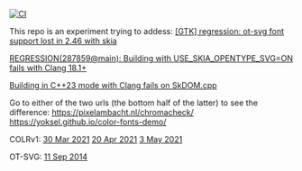 [![CI](https://github.com/HinTak/webkitgtk-mod-CI/actions/workflows/ci.yml/badge.svg)](https://github.com/HinTak/webkitgtk-mod-CI/actions/workflows/ci.yml)

This repo is an experiment trying to addess:
[[GTK] regression: ot-svg font support lost in 2.46 with skia](https://bugs.webkit.org/show_bug.cgi?id=283246)

[REGRESSION(287859@main): Building with USE_SKIA_OPENTYPE_SVG=ON fails with Clang 18.1+](https://bugs.webkit.org/show_bug.cgi?id=284779)

[Building in C++23 mode with Clang fails on SkDOM.cpp](https://issues.skia.org/384605093)

Go to either of the two urls (the bottom half of the latter) to see the difference:
https://pixelambacht.nl/chromacheck/
https://yoksel.github.io/color-fonts-demo/


COLRv1:
[30 Mar 2021](https://lists.webkit.org/pipermail/webkit-dev/2021-March/031765.html)
[20 Apr 2021](https://lists.webkit.org/pipermail/webkit-dev/2021-April/031789.html)
[3 May 2021](https://lists.webkit.org/pipermail/webkit-dev/2021-May/031839.html)

OT-SVG:
[11 Sep 2014](https://lists.webkit.org/pipermail/webkit-dev/2014-September/026848.html)
